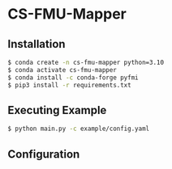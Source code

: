 # CS-FMU-Mapper


## Installation

``` bash
$ conda create -n cs-fmu-mapper python=3.10
$ conda activate cs-fmu-mapper
$ conda install -c conda-forge pyfmi 
$ pip3 install -r requirements.txt
```

## Executing Example

``` bash
$ python main.py -c example/config.yaml
```

## Configuration 

